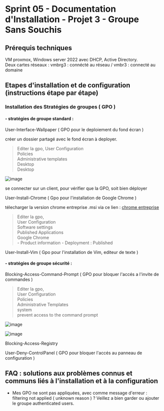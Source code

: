 # Sprint 05 - Documentation d'Installation - Projet 3 - Groupe Sans Souchis

## Prérequis techniques

VM proxmox, Windows server 2022 avec DHCP, Active Directory.    
Deux cartes réseaux : vmbrg3 : connécté au réseau / vmbr3 : connecté au domaine

## Etapes d'installation et de configuration (instructions étape par étape)

### Installation des Stratégies de groupes ( GPO )

#### - stratégies de groupe standard :

User-Interface-Wallpaper ( GPO pour le deploiement du fond écran )

créer un dossier partagé avec le fond écran à deployer.

> Editer la gpo,
 User Configuration   
 Policies        
 Administrative templates   
 Desktop   
 Desktop   

![image](https://github.com/user-attachments/assets/d7391bba-9f28-4fc5-b6a7-4987e36f7499)

se connecter sur un client, pour vérifier que la GPO, soit bien déployer 


User-Install-Chrome ( Gpo pour l'installation de Google Chrome )

télecharger la version chrome entreprise .msi
via ce lien : [chrome entreprise](https://chromeenterprise.google/download/?utm_source=adwords&utm_medium=cpc&utm_campaign=2025-q1-chromebrowser-paidmed-paiddisplay-other-chromebrowserent&utm_term=downloadnow-chrome-browser-enterprise-download&utm_content=GCOU&brand=GCOU&gad_source=1&gclid=Cj0KCQiAwOe8BhCCARIsAGKeD55Y-c9Je7Zkv5S8__Txq7cRv_tSb88dIAZ3FRG0fvW7KnktCK7oDnIaArcmEALw_wcB&gclsrc=aw.ds)

> Editer la gpo,   
 User Configuration      
 Software settings    
 Published Applications    
 Google Chrome     
      - Product information
      - Deployment : Published
      

User-Install-Vim ( Gpo pour l'installation de Vim, editeur de texte )  

#### - stratégies de groupe sécurité : 

Blocking-Access-Command-Prompt ( GPO pour bloquer l'accés a l'invite de commandes )

> Editer la gpo,   
 User Configuration      
 Policies    
 Administrative Templates    
 system   
 prevent access to the command prompt   

![image](https://github.com/user-attachments/assets/bf7db012-00ae-4444-9f0f-74c755d37ff3)

![image](https://github.com/user-attachments/assets/ad8b1ea9-f864-4bdd-b6c8-c3380b639b53)



 
Blocking-Access-Registry

User-Deny-ControlPanel ( GPO pour bloquer l'accés au panneau de configuration )

## FAQ : solutions aux problèmes connus et communs liés à l'installation et à la configuration
 
- Mes GPO ne sont pas appliquées, avec comme message d'erreur : filtering not applied ( unknown reason ) ? 
Veillez a bien garder ou ajouter le groupe authenticated users.


